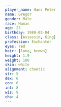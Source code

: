 ```yaml
---
player_name: Hans Peter
name: Gregor
gender: Male
race: Human
age: 25
birthday: 1980-03-04
class: [Assassin, King]
profession: Enchanter
eyes: red
hair: [long, brown]
height: 1.9
weight: 100
skin: white
alignment: chaotic
str: 5
dex: 6
con: 6
int: 8
wis: 9
cha: 4
---
```





